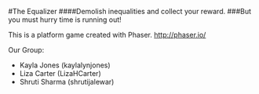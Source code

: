 #The Equalizer
####Demolish inequalities and collect your reward.
###But you must hurry time is running out!

This is a platform game created with Phaser. 
http://phaser.io/

Our Group:
* Kayla Jones (kaylalynjones)
* Liza Carter (LizaHCarter)
* Shruti Sharma (shrutijalewar)
